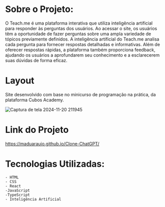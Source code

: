 # Sobre o Projeto: 

O Teach.me é uma plataforma interativa que utiliza inteligência artificial para responder às perguntas dos usuários. 
Ao acessar o site, os usuários têm a oportunidade de fazer perguntas sobre uma ampla variedade de tópicos previamente definidos. 
A inteligência artificial do Teach.me analisa cada pergunta para fornecer respostas detalhadas e informativas. Além de oferecer respostas rápidas, a plataforma também 
proporciona feedback, ajudando os usuários a aprofundarem seu conhecimento e a esclarecerem suas dúvidas de forma eficaz. 

# Layout 

Site desenvolvido com base no minicurso de programação na prática, da plataforma Cubos Academy.

![Captura de tela 2024-11-20 211945](https://github.com/user-attachments/assets/bc491fbe-6a71-486a-b13c-5e9ccb8a7e44)


# Link do Projeto
https://maduaraujo.github.io/Clone-ChatGPT/


# Tecnologias Utilizadas:
    - HTML
    - CSS
    - React
    -JavaScript
    -TypeScript
    - Inteligência Artificial
